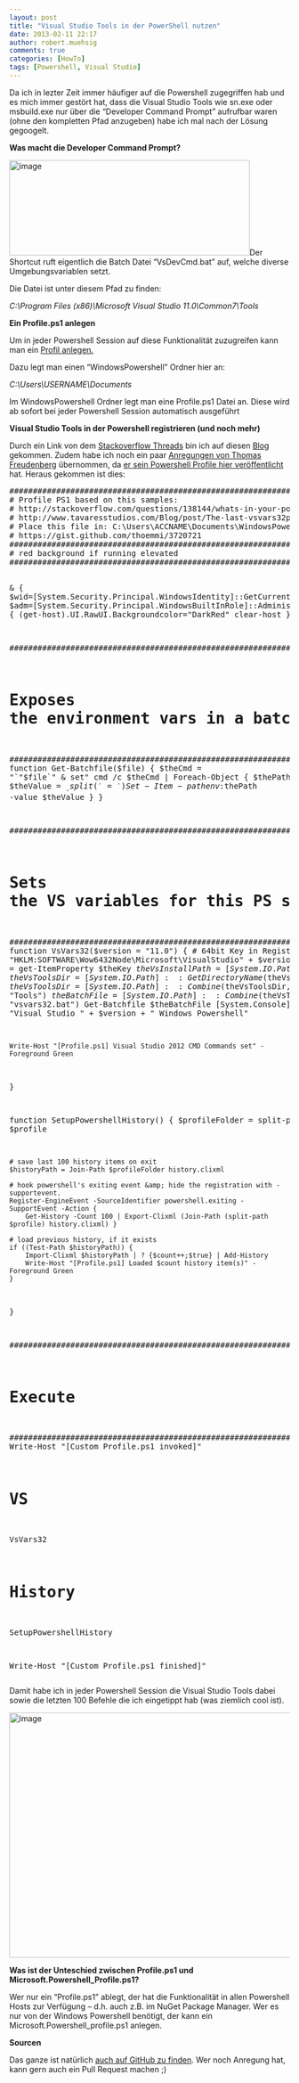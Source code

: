 ```yaml
---
layout: post
title: "Visual Studio Tools in der PowerShell nutzen"
date: 2013-02-11 22:17
author: robert.muehsig
comments: true
categories: [HowTo]
tags: [Powershell, Visual Studio]
---
```

<p>Da ich in lezter Zeit immer häufiger auf die Powershell zugegriffen hab und es mich immer gestört hat, dass die Visual Studio Tools wie sn.exe oder msbuild.exe nur über die “Developer Command Prompt” aufrufbar waren (ohne den kompletten Pfad anzugeben) habe ich mal nach der Lösung gegoogelt.</p> <p><strong>Was macht die Developer Command Prompt?</strong></p> <p><a href="{{BASE_PATH}}/assets/wp-images/image1771.png"><img title="image" style="border-top: 0px; border-right: 0px; border-bottom: 0px; border-left: 0px; display: inline" border="0" alt="image" src="{{BASE_PATH}}/assets/wp-images/image_thumb925.png" width="432" height="171"></a>Der Shortcut ruft eigentlich die Batch Datei “VsDevCmd.bat” auf, welche diverse Umgebungsvariablen setzt.</p> <p>Die Datei ist unter diesem Pfad zu finden:</p> <p><em>C:\Program Files (x86)\Microsoft Visual Studio 11.0\Common7\Tools</em></p> <p><strong>Ein Profile.ps1 anlegen</strong></p> <p>Um in jeder Powershell Session auf diese Funktionalität zuzugreifen kann man ein <a href="http://technet.microsoft.com/en-us/library/ee692764.aspx">Profil anlegen.</a>&nbsp;</p> <p>Dazu legt man einen “WindowsPowershell” Ordner hier an:</p> <p><em>C:\Users\USERNAME\Documents</em></p> <p>Im WindowsPowershell Ordner legt man eine Profile.ps1 Datei an. Diese wird ab sofort bei jeder Powershell Session automatisch ausgeführt</p> <p><strong>Visual Studio Tools in der Powershell registrieren (und noch mehr)</strong></p> <p>Durch ein Link von dem <a href="http://stackoverflow.com/questions/138144/whats-in-your-powershell-profile-ps1file">Stackoverflow Threads</a> bin ich auf diesen <a href="http://www.tavaresstudios.com/Blog/post/The-last-vsvars32ps1-Ill-ever-need.aspx">Blog</a> gekommen. Zudem habe ich noch ein paar <a href="http://thomasfreudenberg.com/">Anregungen von Thomas Freudenberg</a> übernommen, da <a href="https://gist.github.com/thoemmi/3720721">er sein Powershell Profile hier veröffentlicht</a> hat. Heraus gekommen ist dies:</p><pre class="brush: csharp; auto-links: true; collapse: false; first-line: 1; gutter: true; html-script: false; light: false; ruler: false; smart-tabs: true; tab-size: 4; toolbar: true;">###############################################################################
# Profile PS1 based on this samples:
# http://stackoverflow.com/questions/138144/whats-in-your-powershell-profile-ps1file
# http://www.tavaresstudios.com/Blog/post/The-last-vsvars32ps1-Ill-ever-need.aspx
# Place this file in: C:\Users\ACCNAME\Documents\WindowsPowerShell\profile.ps1
# https://gist.github.com/thoemmi/3720721
###############################################################################
# red background if running elevated
###############################################################################

&amp; {
 $wid=[System.Security.Principal.WindowsIdentity]::GetCurrent()
 $prp=new-object System.Security.Principal.WindowsPrincipal($wid)
 $adm=[System.Security.Principal.WindowsBuiltInRole]::Administrator
 $IsAdmin=$prp.IsInRole($adm)
 if ($IsAdmin)
 {
  (get-host).UI.RawUI.Backgroundcolor="DarkRed"
  clear-host
 }
}

###############################################################################
# Exposes the environment vars in a batch and sets them in this PS session
###############################################################################
function Get-Batchfile($file) 
{
    $theCmd = "`"$file`" &amp; set" 
    cmd /c $theCmd | Foreach-Object {
        $thePath, $theValue = $_.split('=')
        Set-Item -path env:$thePath -value $theValue
    }
}


###############################################################################
# Sets the VS variables for this PS session to use (for VS 2012)
###############################################################################
function VsVars32($version = "11.0")
{
	# 64bit Key in Registry
    $theKey = "HKLM:SOFTWARE\Wow6432Node\Microsoft\VisualStudio\" + $version
    $theVsKey = get-ItemProperty $theKey
    $theVsInstallPath = [System.IO.Path]::GetDirectoryName($theVsKey.InstallDir)
    $theVsToolsDir = [System.IO.Path]::GetDirectoryName($theVsInstallPath)
    $theVsToolsDir = [System.IO.Path]::Combine($theVsToolsDir, "Tools")
    $theBatchFile = [System.IO.Path]::Combine($theVsToolsDir, "vsvars32.bat")
    Get-Batchfile $theBatchFile
    [System.Console]::Title = "Visual Studio " + $version + " Windows Powershell"

	Write-Host "[Profile.ps1] Visual Studio 2012 CMD Commands set" -Foreground Green
}

function SetupPowershellHistory() {
	$profileFolder = split-path $profile

	# save last 100 history items on exit
	$historyPath = Join-Path $profileFolder history.clixml

	# hook powershell's exiting event &amp; hide the registration with -supportevent.
	Register-EngineEvent -SourceIdentifier powershell.exiting -SupportEvent -Action {
		Get-History -Count 100 | Export-Clixml (Join-Path (split-path $profile) history.clixml) }

	# load previous history, if it exists
	if ((Test-Path $historyPath)) {
		Import-Clixml $historyPath | ? {$count++;$true} | Add-History
		Write-Host "[Profile.ps1] Loaded $count history item(s)" -Foreground Green
	}
}

###############################################################################
# Execute
###############################################################################
Write-Host "[Custom Profile.ps1 invoked]"

# VS
VsVars32

# History
SetupPowershellHistory

Write-Host "[Custom Profile.ps1 finished]"</pre>
<p>Damit habe ich in jeder Powershell Session die Visual Studio Tools dabei sowie die letzten 100 Befehle die ich eingetippt hab (was ziemlich cool ist).</p>
<p><a href="{{BASE_PATH}}/assets/wp-images/image1772.png"><img title="image" style="border-top: 0px; border-right: 0px; border-bottom: 0px; border-left: 0px; display: inline" border="0" alt="image" src="{{BASE_PATH}}/assets/wp-images/image_thumb926.png" width="591" height="440"></a> </p>
<p><strong>Was ist der Unteschied zwischen Profile.ps1 und Microsoft.Powershell_Profile.ps1?</strong></p>
<p>Wer nur ein “Profile.ps1” ablegt, der hat die Funktionalität in allen Powershell Hosts zur Verfügung – d.h. auch z.B. im NuGet Package Manager. Wer es nur von der Windows Powershell benötigt, der kann ein Microsoft.Powershell_profile.ps1 anlegen.</p>
<p><strong>Sourcen</strong></p>
<p>Das ganze ist natürlich <a href="https://github.com/Code-Inside/Configs/blob/master/profile.ps1">auch auf GitHub zu finden</a>. Wer noch Anregung hat, kann gern auch ein Pull Request machen ;)</p>
